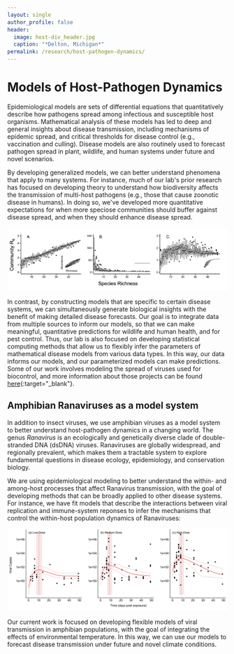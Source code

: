 ```yaml
---
layout: single
author_profile: false
header:
  image: host-div_header.jpg
  caption: "*Delton, Michigan*"
permalink: /research/host-pathogen-dynamics/
---
```


# Models of Host-Pathogen Dynamics

Epidemiological models are sets of differential equations that quantitatively describe how pathogens spread among infectious and susceptible host organisms. Mathematical analysis of these models has led to deep and general insights about disease transmission, including mechanisms of epidemic spread, and critical thresholds for disease control (e.g., vaccination and culling). Disease models are also routinely used to forecast pathogen spread in plant, wildlife, and human systems under future and novel scenarios.

By developing generalized models, we can better understand phenomena that apply to many systems. For instance, much of our lab's prior research has focused on developing theory to understand how biodiversity affects the transmission of multi-host pathogens (e.g., those that cause zoonotic disease in humans). In doing so, we've developed more quantitative expectations for when more speciose communities should buffer against disease spread, and when they should enhance disease spread.

![Theory1](/images/research/theory1.jpg)


In contrast, by constructing models that are specific to certain disease systems, we can simultaneously generate biological insights with the benefit of making detailed disease forecasts. Our goal is to integrate data from multiple sources to inform our models, so that we can make meaningful, quantitative predictions for wildlife and human health, and for pest control. Thus, our lab is also focused on developing statistical computing methods that allow us to flexibly infer the parameters of mathematical disease models from various data types. In this way, our data informs our models, and our parameterized models can make predictions. Some of our work involves modeling the spread of viruses used for biocontrol, and more information about those projects can be found [here](/research/pest-control){:target="_blank"}.

## Amphibian Ranaviruses as a model system

In addition to insect viruses, we use amphibian viruses as a model system to better understand host-pathogen dynamics in a changing world. The genus *Ranavirus* is an ecologically and genetically diverse clade of double-stranded DNA (dsDNA) viruses. Ranaviruses are globally widespread, and regionally prevalent, which makes them a tractable system to explore fundamental questions in disease ecology, epidemiology, and conservation biology. 

We are using epidemiological modeling to better understand the within- and among-host processes that affect Ranavirus transmission, with the goal of developing methods that can be broadly applied to other disease systems. For instance, we have fit models that describe the interactions between viral replication and immune-system reponses to infer the mechanisms that control the within-host population dynamics of Ranaviruses:

![Ranavirus2](/images/research/ranavirus1.png)

Our current work is focused on developing flexible models of viral transmission in amphibian populations, with the goal of integrating the effects of environmental temperature. In this way, we can use our models to forecast disease transmission under future and novel climate conditions. 

